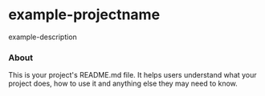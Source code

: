 example-projectname
===================

example-description

### About

This is your project's README.md file. It helps users understand what your
project does, how to use it and anything else they may need to know.
